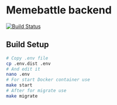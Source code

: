 # Memebattle backend

[![Build Status](https://travis-ci.com/bondiano/memebattle_backend.svg?token=UJoGjgzzjfaG4Qkuq1fv&branch=master)](https://travis-ci.com/bondiano/memebattle_backend)

## Build Setup

``` bash
# Copy .env file
cp .env.dist .env
# And edit it
nano .env
# For start Docker container use
make start
# After for migrate use
make migrate
```
